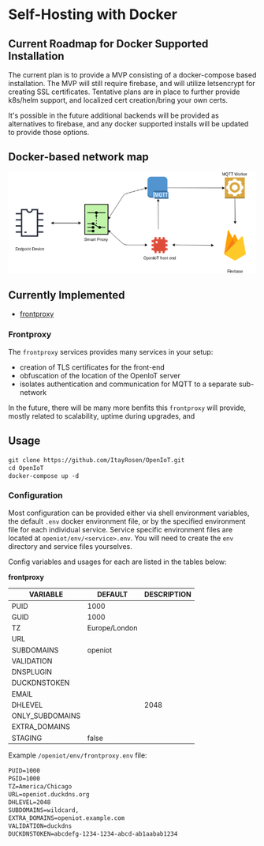 # Self-Hosting with Docker

## Current Roadmap for Docker Supported Installation

The current plan is to provide a MVP consisting of a docker-compose based installation.
The MVP will still require firebase, and will utilize letsencrypt for creating SSL certificates.
Tentative plans are in place to further provide k8s/helm support, and localized cert creation/bring your
own certs.

It's possible in the future additional backends will be provided as alternatives to firebase, and any docker
supported installs will be updated to provide those options.


## Docker-based network map

![network_map](../assets/openiot_platform_map.png)

## Currently Implemented

- [frontproxy](#frontproxy)


### Frontproxy

The `frontproxy` services provides many services in your setup:

- creation of TLS certificates for the front-end
- obfuscation of the location of the OpenIoT server
- isolates authentication and communication for MQTT to a separate sub-network

In the future, there will be many more benfits this `frontproxy` will provide, mostly
related to scalability, uptime during upgrades, and 

## Usage


```
git clone https://github.com/ItayRosen/OpenIoT.git
cd OpenIoT
docker-compose up -d
```

### Configuration

Most configuration can be provided either via shell environment variables, the
default `.env` docker environment file, or by the specified environment
file for each individual service.  Service specific environment files
are located at `openiot/env/<service>.env`. You will need to create the `env`
directory and service files yourselves.

Config variables and usages for each are listed in the tables below:

**frontproxy**

| VARIABLE | DEFAULT | DESCRIPTION |
| -------- | ------- | ----------- |
| PUID | 1000 | |
| GUID | 1000 | |
| TZ | Europe/London | |
| URL | | |
| SUBDOMAINS | openiot | |
| VALIDATION | | |
| DNSPLUGIN | | |
| DUCKDNSTOKEN | | |
| EMAIL | | |
| DHLEVEL | | 2048 |
| ONLY_SUBDOMAINS | | |
| EXTRA_DOMAINS | | |
| STAGING | false | |

Example `/openiot/env/frontproxy.env` file:

```
PUID=1000
PGID=1000
TZ=America/Chicago
URL=openiot.duckdns.org
DHLEVEL=2048
SUBDOMAINS=wildcard,
EXTRA_DOMAINS=openiot.example.com
VALIDATION=duckdns
DUCKDNSTOKEN=abcdefg-1234-1234-abcd-ab1aabab1234
```

